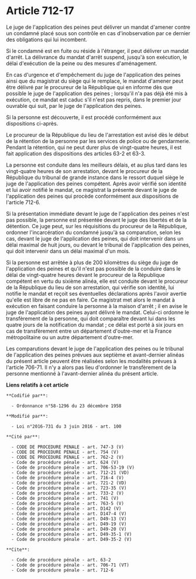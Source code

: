 # Article 712-17

Le juge de l'application des peines peut délivrer un mandat d'amener contre un condamné placé sous son contrôle en cas
d'inobservation par ce dernier des obligations qui lui incombent. 

Si le condamné est en fuite ou réside à l'étranger, il peut délivrer un mandat d'arrêt. La délivrance du mandat d'arrêt
suspend, jusqu'à son exécution, le délai d'exécution de la peine ou des mesures d'aménagement. 

En cas d'urgence et d'empêchement du juge de l'application des peines ainsi que du magistrat du siège qui le remplace, le
mandat d'amener peut être délivré par le procureur de la République qui en informe dès que possible le juge de l'application
des peines ; lorsqu'il n'a pas déjà été mis à exécution, ce mandat est caduc s'il n'est pas repris, dans le premier jour
ouvrable qui suit, par le juge de l'application des peines. 

Si la personne est découverte, il est procédé conformément aux dispositions ci-après. 

Le procureur de la République du lieu de l'arrestation est avisé dès le début de la rétention de la personne par les services
de police ou de gendarmerie. Pendant la rétention, qui ne peut durer plus de vingt-quatre heures, il est fait application des
dispositions des articles 63-2 et 63-3. 

La personne est conduite dans les meilleurs délais, et au plus tard dans les vingt-quatre heures de son arrestation, devant
le procureur de la République du tribunal de grande instance dans le ressort duquel siège le juge de l'application des peines
compétent. Après avoir vérifié son identité et lui avoir notifié le mandat, ce magistrat la présente devant le juge de
l'application des peines qui procède conformément aux dispositions de l'article 712-6. 

Si la présentation immédiate devant le juge de l'application des peines n'est pas possible, la personne est présentée devant
le juge des libertés et de la détention. Ce juge peut, sur les réquisitions du procureur de la République, ordonner
l'incarcération du condamné jusqu'à sa comparution, selon les cas, devant le juge de l'application des peines, qui doit
intervenir dans un délai maximal de huit jours, ou devant le tribunal de l'application des peines, qui doit intervenir dans
un délai maximal d'un mois. 

Si la personne est arrêtée à plus de 200 kilomètres du siège du juge de l'application des peines et qu'il n'est pas possible
de la conduire dans le délai de vingt-quatre heures devant le procureur de la République compétent en vertu du sixième
alinéa, elle est conduite devant le procureur de la République du lieu de son arrestation, qui vérifie son identité, lui
notifie le mandat et reçoit ses éventuelles déclarations après l'avoir avertie qu'elle est libre de ne pas en faire. Ce
magistrat met alors le mandat à exécution en faisant conduire la personne à la maison d'arrêt ; il en avise le juge de
l'application des peines ayant délivré le mandat. Celui-ci ordonne le transfèrement de la personne, qui doit comparaître
devant lui dans les quatre jours de la notification du mandat ; ce délai est porté à six jours en cas de transfèrement entre
un département d'outre-mer et la France métropolitaine ou un autre département d'outre-mer. 

Les comparutions devant le juge de l'application des peines ou le tribunal de l'application des peines prévues aux septième
et avant-dernier alinéas du présent article peuvent être réalisées selon les modalités prévues à l'article 706-71. Il n'y a
alors pas lieu d'ordonner le transfèrement de la personne mentionné à l'avant-dernier alinéa du présent article.

**Liens relatifs à cet article**

	**Codifié par**:

	  - Ordonnance n°58-1296 du 23 décembre 1958

	**Modifié par**:

	  - Loi n°2016-731 du 3 juin 2016 - art. 100

	**Cité par**:

	  - CODE DE PROCEDURE PENALE - art. 747-3 (V)
	  - CODE DE PROCEDURE PENALE - art. 754 (V)
	  - CODE DE PROCEDURE PENALE - art. 762-2 (V)
	  - Code de procédure pénale - art. 624 (V)
	  - Code de procédure pénale - art. 706-53-19 (V)
	  - Code de procédure pénale - art. 712-21 (VD)
	  - Code de procédure pénale - art. 716-4 (V)
	  - Code de procédure pénale - art. 721-2 (VD)
	  - Code de procédure pénale - art. 723-35 (V)
	  - Code de procédure pénale - art. 733-2 (V)
	  - Code de procédure pénale - art. 741 (V)
	  - Code de procédure pénale - art. 763-5 (V)
	  - Code de procédure pénale - art. D142 (V)
	  - Code de procédure pénale - art. D147-4 (V)
	  - Code de procédure pénale - art. D49-13 (V)
	  - Code de procédure pénale - art. D49-19 (V)
	  - Code de procédure pénale - art. D49-20 (V)
	  - Code de procédure pénale - art. D49-35-1 (V)
	  - Code de procédure pénale - art. D49-35-2 (V)

	**Cite**:

	  - Code de procédure pénale - art. 63-2
	  - Code de procédure pénale - art. 706-71 (VT)
	  - Code de procédure pénale - art. 712-6
